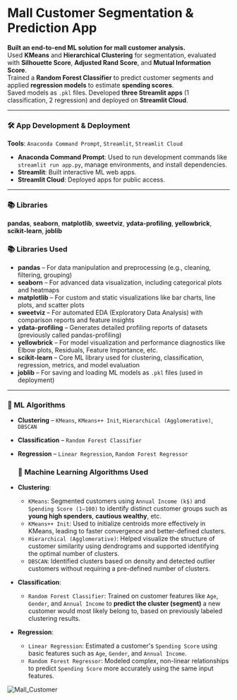 # Mall Customer Segmentation & Prediction App

**Built an end-to-end ML solution for mall customer analysis.**  
Used **KMeans** and **Hierarchical Clustering** for segmentation, evaluated with **Silhouette Score**, **Adjusted Rand Score**, and **Mutual Information Score**.  
Trained a **Random Forest Classifier** to predict customer segments and applied **regression models** to estimate **spending scores**.  
Saved models as `.pkl` files. Developed **three Streamlit apps** (1 classification, 2 regression) and deployed on **Streamlit Cloud**.

---

### 🛠 App Development & Deployment  
**Tools**: `Anaconda Command Prompt`, `Streamlit`, `Streamlit Cloud`

- **Anaconda Command Prompt**: Used to run development commands like `streamlit run app.py`, manage environments, and install dependencies.
- **Streamlit**: Built interactive ML web apps.
- **Streamlit Cloud**: Deployed apps for public access.

---

### 📚 Libraries  
**pandas**, **seaborn**, **matplotlib**, **sweetviz**, **ydata-profiling**, **yellowbrick**, **scikit-learn**, **joblib**
### 📚 Libraries Used

- **pandas** – For data manipulation and preprocessing (e.g., cleaning, filtering, grouping)
- **seaborn** – For advanced data visualization, including categorical plots and heatmaps
- **matplotlib** – For custom and static visualizations like bar charts, line plots, and scatter plots
- **sweetviz** – For automated EDA (Exploratory Data Analysis) with comparison reports and feature insights
- **ydata-profiling** – Generates detailed profiling reports of datasets (previously called pandas-profiling)
- **yellowbrick** – For model visualization and performance diagnostics like Elbow plots, Residuals, Feature Importance, etc.
- **scikit-learn** – Core ML library used for clustering, classification, regression, metrics, and model evaluation
- **joblib** – For saving and loading ML models as `.pkl` files (used in deployment)


---

### 🧠 ML Algorithms  

- **Clustering** – `KMeans`, `KMeans++ Init`, `Hierarchical (Agglomerative)`, `DBSCAN`  
- **Classification** – `Random Forest Classifier`  
- **Regression** – `Linear Regression`, `Random Forest Regressor`

  ### 🤖 Machine Learning Algorithms Used

- **Clustering**:
  - `KMeans`: Segmented customers using `Annual Income (k$)` and `Spending Score (1–100)` to identify distinct customer groups such as **young high spenders**, **cautious wealthy**, etc.
  - `KMeans++ Init`: Used to initialize centroids more effectively in KMeans, leading to faster convergence and better-defined clusters.
  - `Hierarchical (Agglomerative)`: Helped visualize the structure of customer similarity using dendrograms and supported identifying the optimal number of clusters.
  - `DBSCAN`: Identified clusters based on density and detected outlier customers without requiring a pre-defined number of clusters.

- **Classification**:
  - `Random Forest Classifier`: Trained on customer features like `Age`, `Gender`, and `Annual Income` to **predict the cluster (segment)** a new customer would most likely belong to, based on previously labeled clustering results.

- **Regression**:
  - `Linear Regression`: Estimated a customer's `Spending Score` using basic features such as `Age`, `Gender`, and `Annual Income`.
  - `Random Forest Regressor`: Modeled complex, non-linear relationships to predict `Spending Score` more accurately using the same input features.



![Mall_Customer](https://github.com/user-attachments/assets/5f71c47d-c190-4497-9d55-83d35e8dd9e7)


